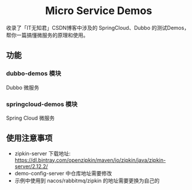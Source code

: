 <h1 align="center">Micro Service Demos</h1>
<p align="center">

收录了「IT无知君」CSDN博客中涉及的 SpringCloud、Dubbo 的测试Demos，帮你一篇搞懂微服务的原理和使用。
 
## 功能
### dubbo-demos 模块
Dubbo 微服务

### springcloud-demos 模块
Spring Cloud 微服务

## 使用注意事项
* zipkin-server 下载地址: https://dl.bintray.com/openzipkin/maven/io/zipkin/java/zipkin-server/2.12.2/
* demo-config-server 中仓库地址需要修改
* 示例中使用到 nacos/rabbitmq/zipkin 的地址需要更换为自己的
